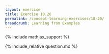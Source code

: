```yaml
---
layout: exercise
title: Exercise 18.20
permalink: /concept-learning-exercises/18-20/
breadcrumb: Learning from Examples
---
```


{% include mathjax_support %}

<div><i class="arrow-up loader" data-chapter="concept-learning-exercises" data-exercise="ex_20" data-rating="0"></i></div>
{% include_relative question.md %}
